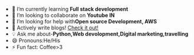 

- 🌱 I’m currently learning **Full stack development**
- 👯 I’m looking to collaborate on **Youtube IN**
- 🤔 I’m looking for help with**Open source Development, AWS**
- 💬 Actively write blogs! [Check it out!](https://medium.com/@lieusarthik/some-life-hacks-that-will-change-your-life-380b7a56925f)
- 💡 Ask me about-**Python,Web devolopment,Digital marketing,travelling**
- 😄 Pronouns:He/His
- ⚡ Fun fact: Coffee>3
